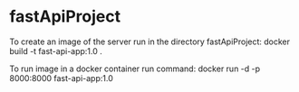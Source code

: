 # fastApiProject

To create an image of the server run in the directory fastApiProject: docker build -t fast-api-app:1.0 .

To run image in a docker container run command: docker run -d -p 8000:8000 fast-api-app:1.0
